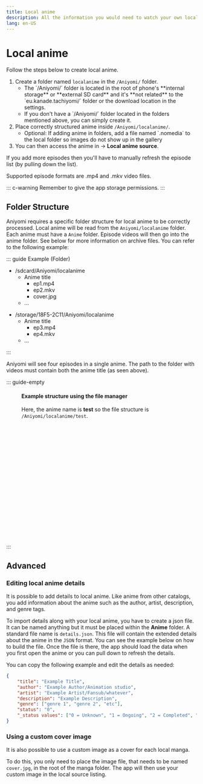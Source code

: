 ```yaml
---
title: Local anime
description: All the information you would need to watch your own local anime.
lang: en-US
---
```


# Local anime

Follow the steps below to create local anime.

1. Create a folder named `localanime` in the `/Aniyomi/` folder.
    <ul>
  		<li> The `/Aniyomi/` folder is located in the root of phone's **internal storage** or **external SD card** and it's **not related** to the `eu.kanade.tachiyomi/` folder or the download location in the settings.</li>
		<li> If you don't have a `/Aniyomi/` folder located in the folders mentioned above, you can simply create it.</li>
    </ul>
1. Place correctly structured anime inside `/Aniyomi/localanime/`.
	<ul>
  		<li>Optional: If adding anime in folders, add a file named `.nomedia` to the local folder so images do not show up in the gallery</li>
	</ul>
1. You can then access the anime in <Navigation item="browse"/> → **Local anime source**.

If you add more episodes then you'll have to manually refresh the episode list (by pulling down the list).

Supported episode formats are .mp4 and .mkv video files.

::: c-warning
Remember to give the app storage permissions.
:::

## Folder Structure

Aniyomi requires a specific folder structure for local anime to be correctly processed. Local anime will be read from the `Aniyomi/localanime` folder. Each anime must have a `Anime` folder. Episode videos will then go into the anime folder. See below for more information on archive files. You can refer to the following example:

::: guide Example (Folder)
<div class="side-by-side">
	<ul class="file-tree">
		<li>
			/sdcard/Aniyomi/localanime
			<ul>
				<li>
					<span class="ft-icon ft-folder">Anime title</span>
					<ul>
						<li>
							<span class="ft-icon ft-image">ep1.mp4</span>
						</li>
						<li>
							<span class="ft-icon ft-image">ep2.mkv</span>
						</li>
						<li>
							<span class="ft-icon ft-image">cover.jpg</span>
						</li>
					</ul>
				</li>
				<li>...</li>
			</ul>
		</li>
	</ul>
	<ul class="file-tree">
		<li>
			/storage/18F5-2C11/Aniyomi/localanime
			<ul>
				<li>
					<span class="ft-icon ft-folder">Anime title</span>
					<ul>
						<li>
							<span class="ft-icon ft-image">ep3.mp4</span>
						</li>
						<li>
							<span class="ft-icon ft-image">ep4.mkv</span>
						</li>
					</ul>
				</li>
				<li>...</li>
			</ul>
		</li>
	</ul>
</div>
:::

Aniyomi will see four episodes in a single anime.
The path to the folder with videos must contain both the anime title (as seen above).

::: guide-empty
<figure class="centered">
	<h4>Example structure using the file manager</h4>
	<p>Here, the anime name is <strong>test</strong> so the file structure is <code>/Aniyomi/localanime/test</code>.</p>
	<img class="zoomable" height="300" :src="$withBase('/assets/guides_local-manga.jpg')">
</figure>
:::

## Advanced

### Editing local anime details

It is possible to add details to local anime. Like anime from other catalogs, you add information about the anime such as the author, artist, description, and genre tags.

To import details along with your local anime, you have to create a json file. It can be named anything but it must be placed within the **Anime** folder. A standard file name is `details.json`. This file will contain the extended details about the anime in the `JSON` format. You can see the example below on how to build the file. Once the file is there, the app should load the data when you first open the anime or you can pull down to refresh the details.

You can copy the following example and edit the details as needed:
``` json
{
	"title": "Example Title",
	"author": "Example Author/Animation studio",
	"artist": "Example Artist/Fansub/whatever",
	"description": "Example Description",
	"genre": ["genre 1", "genre 2", "etc"],
	"status": "0",
	"_status values": ["0 = Unknown", "1 = Ongoing", "2 = Completed", "3 = Licensed"]
}
```

### Using a custom cover image

It is also possible to use a custom image as a cover for each local manga.

To do this, you only need to place the image file, that needs to be named
`cover.jpg`, in the root of the manga folder. The app will then use your
custom image in the local source listing.

